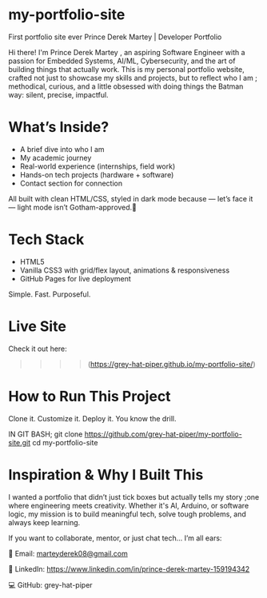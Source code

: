 # my-portfolio-site
First portfolio site ever
Prince Derek Martey | Developer Portfolio

Hi there! I'm Prince Derek Martey , an aspiring Software Engineer with a passion for Embedded Systems, AI/ML, Cybersecurity, and the art of building things that actually work.
This is my personal portfolio website, crafted not just to showcase my skills and projects, but to reflect who I am ; methodical, curious, and a little obsessed with doing things the Batman way: silent, precise, impactful.

# What’s Inside?

- A brief dive into who I am
- My academic journey
- Real-world experience (internships, field work)
- Hands-on tech projects (hardware + software)
- Contact section for connection

All built with clean HTML/CSS, styled in dark mode because — let’s face it — light mode isn’t Gotham-approved.🤣

# Tech Stack

- HTML5  
- Vanilla CSS3 with grid/flex layout, animations & responsiveness  
- GitHub Pages for live deployment

Simple. Fast. Purposeful.

# Live Site

Check it out here:  
>>>> (https://grey-hat-piper.github.io/my-portfolio-site/)

# How to Run This Project

Clone it. Customize it. Deploy it. You know the drill.

IN GIT BASH;
git clone https://github.com/grey-hat-piper/my-portfolio-site.git
cd my-portfolio-site

# Inspiration & Why I Built This
I wanted a portfolio that didn’t just tick boxes but actually tells my story ;one where engineering meets creativity. Whether it's AI, Arduino, or software logic, my mission is to build meaningful tech, solve tough problems, and always keep learning.

If you want to collaborate, mentor, or just chat tech... I’m all ears:

📧 Email: marteyderek08@gmail.com

💼 LinkedIn: https://www.linkedin.com/in/prince-derek-martey-159194342

💻 GitHub: grey-hat-piper
